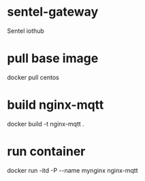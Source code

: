 # sentel-gateway
Sentel iothub 

# pull base image
docker pull centos

# build nginx-mqtt
docker build -t nginx-mqtt .

# run container
docker run -itd -P --name mynginx nginx-mqtt
